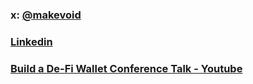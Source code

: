 ### x: [@makevoid](https://twitter.com/makevoid)
### [Linkedin](https://linkedin.com/in/makevoid)

### [Build a De-Fi Wallet Conference Talk - Youtube](https://youtu.be/TPqKXQM0XR4?si=PcTtkhXHRBkdD95E&t=894)
